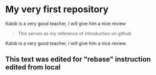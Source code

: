 # My very first repository

Kalob is a very good teacher, I will give him a nice review
>This serves as my reference of introduction on github

Kalob is a very good teacher, I will give him a nice review.
## This text was edited for "rebase" instruction edited from local


